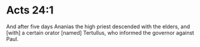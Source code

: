 # Acts 24:1

And after five days Ananias the high priest descended with the elders, and [with] a certain orator [named] Tertullus, who informed the governor against Paul.